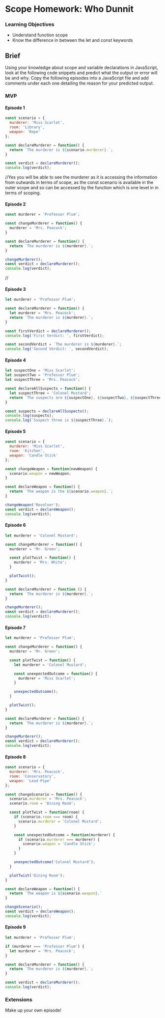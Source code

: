 # Scope Homework: Who Dunnit

### Learning Objectives

- Understand function scope
- Know the difference in between the let and const keywords

## Brief

Using your knowledge about scope and variable declarations in JavaScript, look at the following code snippets and predict what the output or error will be and why. Copy the following episodes into a JavaScript file and add comments under each one detailing the reason for your predicted output.

### MVP

#### Episode 1

```js
const scenario = {
  murderer: 'Miss Scarlet',
  room: 'Library',
  weapon: 'Rope'
};

const declareMurderer = function() {
  return `The murderer is ${scenario.murderer}.`;
}

const verdict = declareMurderer();
console.log(verdict);
```

//Yes you will be able to see the murderer as it is accessing the information from outwards in terms of scope, as the const scenario is available in the outer scope and so can be accessed by the function which is one level in in terms of scoping.

#### Episode 2

```js
const murderer = 'Professor Plum';

const changeMurderer = function() {
  murderer = 'Mrs. Peacock';
}

const declareMurderer = function() {
  return `The murderer is ${murderer}.`;
}

changeMurderer();
const verdict = declareMurderer();
console.log(verdict);
```
//

#### Episode 3

```js
let murderer = 'Professor Plum';

const declareMurderer = function() {
  let murderer = 'Mrs. Peacock';
  return `The murderer is ${murderer}.`;
}

const firstVerdict = declareMurderer();
console.log('First Verdict: ', firstVerdict);

const secondVerdict = `The murderer is ${murderer}.`;
console.log('Second Verdict: ', secondVerdict);
```

#### Episode 4

```js
let suspectOne = 'Miss Scarlet';
let suspectTwo = 'Professor Plum';
let suspectThree = 'Mrs. Peacock';

const declareAllSuspects = function() {
  let suspectThree = 'Colonel Mustard';
  return `The suspects are ${suspectOne}, ${suspectTwo}, ${suspectThree}.`;
}

const suspects = declareAllSuspects();
console.log(suspects);
console.log(`Suspect three is ${suspectThree}.`);
```

#### Episode 5

```js
const scenario = {
  murderer: 'Miss Scarlet',
  room: 'Kitchen',
  weapon: 'Candle Stick'
};

const changeWeapon = function(newWeapon) {
  scenario.weapon = newWeapon;
}

const declareWeapon = function() {
  return `The weapon is the ${scenario.weapon}.`;
}

changeWeapon('Revolver');
const verdict = declareWeapon();
console.log(verdict);
```

#### Episode 6

```js
let murderer = 'Colonel Mustard';

const changeMurderer = function() {
  murderer = 'Mr. Green';

  const plotTwist = function() {
    murderer = 'Mrs. White';
  }

  plotTwist();
}

const declareMurderer = function () {
  return `The murderer is ${murderer}.`;
}

changeMurderer();
const verdict = declareMurderer();
console.log(verdict);
```

#### Episode 7

```js
let murderer = 'Professor Plum';

const changeMurderer = function() {
  murderer = 'Mr. Green';

  const plotTwist = function() {
    let murderer = 'Colonel Mustard';

    const unexpectedOutcome = function() {
      murderer = 'Miss Scarlet';
    }

    unexpectedOutcome();
  }

  plotTwist();
}

const declareMurderer = function() {
  return `The murderer is ${murderer}.`;
}

changeMurderer();
const verdict = declareMurderer();
console.log(verdict);
```

#### Episode 8

```js
const scenario = {
  murderer: 'Mrs. Peacock',
  room: 'Conservatory',
  weapon: 'Lead Pipe'
};

const changeScenario = function() {
  scenario.murderer = 'Mrs. Peacock';
  scenario.room = 'Dining Room';

  const plotTwist = function(room) {
    if (scenario.room === room) {
      scenario.murderer = 'Colonel Mustard';
    }

    const unexpectedOutcome = function(murderer) {
      if (scenario.murderer === murderer) {
        scenario.weapon = 'Candle Stick';
      }
    }

    unexpectedOutcome('Colonel Mustard');
  }

  plotTwist('Dining Room');
}

const declareWeapon = function() {
  return `The weapon is ${scenario.weapon}.`
}

changeScenario();
const verdict = declareWeapon();
console.log(verdict);
```

#### Episode 9

```js
let murderer = 'Professor Plum';

if (murderer === 'Professor Plum') {
  let murderer = 'Mrs. Peacock';
}

const declareMurderer = function() {
  return `The murderer is ${murderer}.`;
}

const verdict = declareMurderer();
console.log(verdict);
```

### Extensions

Make up your own episode!
